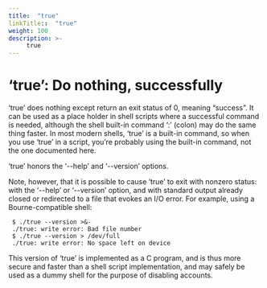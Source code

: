```yaml
---
title:  "true"
linkTitle::  "true"
weight: 100
description: >-
     true
---
```


# ‘true’: Do nothing, successfully

‘true’ does nothing except return an exit status of 0, meaning
“success”. It can be used as a place holder in shell scripts where a
successful command is needed, although the shell built-in command ‘:’
(colon) may do the same thing faster. In most modern shells, ‘true’ is a
built-in command, so when you use ‘true’ in a script, you’re probably
using the built-in command, not the one documented here.

‘true’ honors the ‘--help’ and ‘--version’ options.

Note, however, that it is possible to cause ‘true’ to exit with nonzero
status: with the ‘--help’ or ‘--version’ option, and with standard
output already closed or redirected to a file that evokes an I/O error.
For example, using a Bourne-compatible shell:

```ash 
 $ ./true --version >&-
 ./true: write error: Bad file number
 $ ./true --version > /dev/full
 ./true: write error: No space left on device
```

This version of ‘true’ is implemented as a C program, and is thus more
secure and faster than a shell script implementation, and may safely be
used as a dummy shell for the purpose of disabling accounts.
